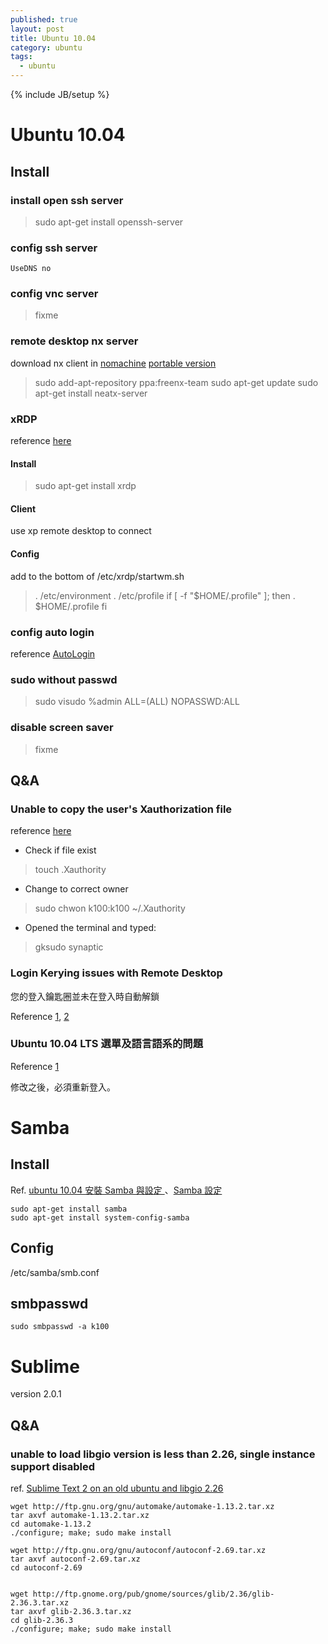 ```yaml
---
published: true
layout: post
title: Ubuntu 10.04
category: ubuntu
tags: 
  - ubuntu
---
```


{% include JB/setup %}

# Ubuntu 10.04

## Install

### install open ssh server

> sudo apt-get install openssh-server

### config ssh server

    UseDNS no

### config vnc server

> fixme

### remote desktop nx server

download nx client in [nomachine](http://www.nomachine.com/download-package.php?Prod_Id=3835)
[portable version](http://code.google.com/p/mis-scripts/downloads/detail?name=nxclient-portable-pour-windows-3.0.3-6.zip&can=2&q=)

> sudo add-apt-repository ppa:freenx-team
> sudo apt-get update
> sudo apt-get install neatx-server

### xRDP

reference [here](http://blog.jangmt.com/2010/08/windowslinuxxrdp.html)

#### Install

> sudo apt-get install xrdp

#### Client

use xp remote desktop to connect

#### Config

add to the bottom of /etc/xrdp/startwm.sh
> . /etc/environment
> . /etc/profile
> if [ -f "$HOME/.profile" ]; then
>     . $HOME/.profile
> fi

### config auto login

reference [AutoLogin](https://help.ubuntu.com/community/AutoLogin)

### sudo without passwd

> sudo visudo
    %admin ALL=(ALL) NOPASSWD:ALL

### disable screen saver

> fixme

## Q&A

### Unable to copy the user's Xauthorization file

reference [here](http://ubuntuforums.org/showthread.php?t=1803102)

* Check if file exist
> touch .Xauthority

* Change to correct owner
> sudo chwon k100:k100 ~/.Xauthority

* Opened the terminal and typed:
> gksudo synaptic

### Login Kerying issues with Remote Desktop

您的登入鑰匙圈並未在登入時自動解鎖

Reference [1](http://ubuntuforums.org/showpost.php?p=10229123&postcount=6), [2](http://dickgg.blogspot.tw/2011/02/ubuntu-104-vnc-gnome.html)

### Ubuntu 10.04 LTS 選單及語言語系的問題

Reference [1](http://blog.jangmt.com/2010/06/ubuntu-1004-lts.html)

修改之後，必須重新登入。

# Samba

## Install

Ref. [ubuntu 10.04 安裝 Samba 與設定 ](http://tw.myblog.yahoo.com/jw!SxLNQfSeGROmC9VzF7A-/article?mid=230)、[Samba 設定](http://maxron.blogspot.tw/2010/11/linux-ubuntu-1004-samba.html)

    sudo apt-get install samba
    sudo apt-get install system-config-samba

## Config

/etc/samba/smb.conf

## smbpasswd

    sudo smbpasswd -a k100

# Sublime
version 2.0.1

## Q&A

### unable to load libgio version is less than 2.26, single instance support disabled
ref. [Sublime Text 2 on an old ubuntu and libgio 2.26](http://mashingwachine.tumblr.com/post/4414279415/sublime-text-2-on-an-old-ubuntu-and-libgio-2-26)

    wget http://ftp.gnu.org/gnu/automake/automake-1.13.2.tar.xz
    tar axvf automake-1.13.2.tar.xz
    cd automake-1.13.2
    ./configure; make; sudo make install
    
    wget http://ftp.gnu.org/gnu/autoconf/autoconf-2.69.tar.xz
    tar axvf autoconf-2.69.tar.xz
    cd autoconf-2.69
    
    
    wget http://ftp.gnome.org/pub/gnome/sources/glib/2.36/glib-2.36.3.tar.xz
    tar axvf glib-2.36.3.tar.xz
    cd glib-2.36.3
    ./configure; make; sudo make install

